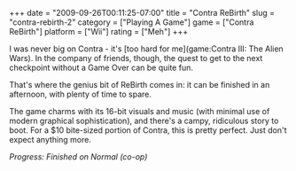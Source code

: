 +++
date = "2009-09-26T00:11:25-07:00"
title = "Contra ReBirth"
slug = "contra-rebirth-2"
category = ["Playing A Game"]
game = ["Contra ReBirth"]
platform = ["Wii"]
rating = ["Meh"]
+++

I was never big on Contra - it's [too hard for me](game:Contra III: The Alien Wars).  In the company of friends, though, the quest to get to the next checkpoint without a Game Over can be quite fun.

That's where the genius bit of ReBirth comes in: it can be finished in an afternoon, with plenty of time to spare.

The game charms with its 16-bit visuals and music (with minimal use of modern graphical sophistication), and there's a campy, ridiculous story to boot.  For a $10 bite-sized portion of Contra, this is pretty perfect.  Just don't expect anything more.

<i>Progress: Finished on Normal (co-op)</i>